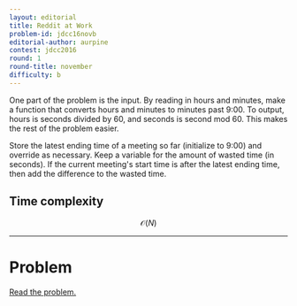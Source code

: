 ```yaml
---
layout: editorial
title: Reddit at Work
problem-id: jdcc16novb
editorial-author: aurpine
contest: jdcc2016
round: 1
round-title: november
difficulty: b
---
```



One part of the problem is the input. By reading in hours and minutes, make a function that converts hours and minutes to minutes past 9:00. To output, hours is seconds divided by 60, and seconds is second mod 60. This makes the rest of the problem easier.

Store the latest ending time of a meeting so far (initialize to 9:00) and override as necessary. Keep a variable for the amount of wasted time (in seconds). If the current meeting's start time is after the latest ending time, then add the difference to the wasted time.

## Time complexity
$$\mathcal{O}(N)$$

---

# Problem
[Read the problem.](/cpt-problems/jdcc/2016/november/b)
